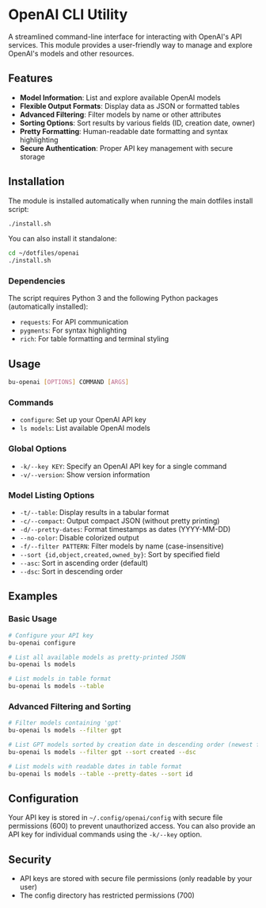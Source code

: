 # OpenAI CLI Utility

A streamlined command-line interface for interacting with OpenAI's API services. This module provides a user-friendly way to manage and explore OpenAI's models and other resources.

## Features

- **Model Information**: List and explore available OpenAI models
- **Flexible Output Formats**: Display data as JSON or formatted tables
- **Advanced Filtering**: Filter models by name or other attributes
- **Sorting Options**: Sort results by various fields (ID, creation date, owner)
- **Pretty Formatting**: Human-readable date formatting and syntax highlighting
- **Secure Authentication**: Proper API key management with secure storage

## Installation

The module is installed automatically when running the main dotfiles install script:

```bash
./install.sh
```

You can also install it standalone:

```bash
cd ~/dotfiles/openai
./install.sh
```

### Dependencies

The script requires Python 3 and the following Python packages (automatically installed):

- `requests`: For API communication
- `pygments`: For syntax highlighting
- `rich`: For table formatting and terminal styling

## Usage

```bash
bu-openai [OPTIONS] COMMAND [ARGS]
```

### Commands

- `configure`: Set up your OpenAI API key
- `ls models`: List available OpenAI models

### Global Options

- `-k/--key KEY`: Specify an OpenAI API key for a single command
- `-v/--version`: Show version information

### Model Listing Options

- `-t/--table`: Display results in a tabular format
- `-c/--compact`: Output compact JSON (without pretty printing)
- `-d/--pretty-dates`: Format timestamps as dates (YYYY-MM-DD)
- `--no-color`: Disable colorized output
- `-f/--filter PATTERN`: Filter models by name (case-insensitive)
- `--sort {id,object,created,owned_by}`: Sort by specified field
- `--asc`: Sort in ascending order (default)
- `--dsc`: Sort in descending order

## Examples

### Basic Usage

```bash
# Configure your API key
bu-openai configure

# List all available models as pretty-printed JSON
bu-openai ls models

# List models in table format
bu-openai ls models --table
```

### Advanced Filtering and Sorting

```bash
# Filter models containing 'gpt'
bu-openai ls models --filter gpt

# List GPT models sorted by creation date in descending order (newest first)
bu-openai ls models --filter gpt --sort created --dsc

# List models with readable dates in table format
bu-openai ls models --table --pretty-dates --sort id
```

## Configuration

Your API key is stored in `~/.config/openai/config` with secure file permissions (600) to prevent unauthorized access. You can also provide an API key for individual commands using the `-k/--key` option.

## Security

- API keys are stored with secure file permissions (only readable by your user)
- The config directory has restricted permissions (700)
